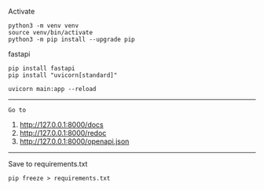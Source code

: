 Activate

    python3 -m venv venv
    source venv/bin/activate
    python3 -m pip install --upgrade pip

fastapi

    pip install fastapi
    pip install "uvicorn[standard]"

    uvicorn main:app --reload
---
    Go to 
1. http://127.0.0.1:8000/docs
2. http://127.0.0.1:8000/redoc
3. http://127.0.0.1:8000/openapi.json
___


Save to requirements.txt

    pip freeze > requirements.txt
